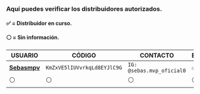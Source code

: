 ### Aquí puedes verificar los distribuidores autorizados.
#### ✅ = Distribuidor en curso.
#### ⚪ = Sin información.
 
| USUARIO          |   CÓDIGO                | CONTACTO    | ESTADO
| ------------     | ------------            | ------------| ------------
| [**Sebasmpv**](https://github.com/sebasmpv)        | `KmZxVE5lIUVvrkqLd8EYJlC9G` | `IG: @sebas.mvp_oficial0` | ✅
| ⚪        | ⚪               |  ⚪ | ⚪

